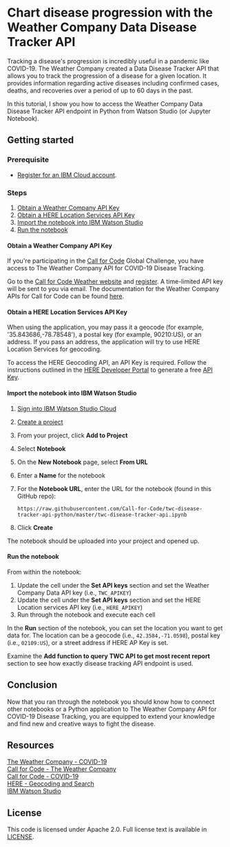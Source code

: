 # Chart disease progression with the Weather Company Data Disease Tracker API

Tracking a disease's progression is incredibly useful in a pandemic like COVID-19. The Weather Company created a Data Disease Tracker API that allows you to track the progression of a disease for a given location. It provides information regarding active diseases including confirmed cases, deaths, and recoveries over a period of up to 60 days in the past. 

In this tutorial, I show you how to access the Weather Company Data Disease Tracker API endpoint in Python from Watson Studio (or Jupyter Notebook).

## Getting started

### Prerequisite

- [Register for an IBM Cloud account](https://cloud.ibm.com/registration).

### Steps

1. [Obtain a Weather Company API Key](#obtain-a-weather-company-api-key)
1. [Obtain a HERE Location Services API Key](#obtain-a-here-location-services-api-key)
1. [Import the notebook into IBM Watson Studio](#import-the-notebook-into-ibm-watson-studio)
1. [Run the notebook](#run-the-notebook)

#### Obtain a Weather Company API Key

If you're participating in the [Call for Code](https://developer.ibm.com/callforcode/) Global Challenge, you have access to The Weather Company API for COVID-19 Disease Tracking. 

Go to the [Call for Code Weather website](https://callforcode.weather.com/) and [register](https://callforcode.weather.com/register). A time-limited API key will be sent to you via email. The documentation for the Weather Company APIs for Call for Code can be found [here](https://callforcode.weather.com/documentation/).

#### Obtain a HERE Location Services API Key

When using the application, you may pass it a geocode (for example, '35.843686,-78.78548'), a postal key (for example, 90210:US), or an address. If you pass an address, the application will try to use HERE Location Services for geocoding.

To access the HERE Geocoding API, an API Key is required. Follow the instructions outlined in the [HERE Developer Portal](https://developer.here.com/ref/IBM_starterkit_Covid?create=Freemium-Basic) to generate a free [API Key](https://developer.here.com/documentation/authentication/dev_guide/topics/api-key-credentials.html).

#### Import the notebook into IBM Watson Studio

1. [Sign into IBM Watson Studio Cloud](https://dataplatform.cloud.ibm.com/auth/iamid/login?context=analytics)
1. [Create a project](https://dataplatform.cloud.ibm.com/docs/content/wsj/getting-started/projects.html)
1. From your project, click **Add to Project**
1. Select **Notebook**
1. On the **New Notebook** page, select **From URL**
1. Enter a **Name** for the notebook
1. For the **Notebook URL**, enter the URL for the notebook (found in this GitHub repo):

    ```
    https://raw.githubusercontent.com/Call-for-Code/twc-disease-tracker-api-python/master/twc-disease-tracker-api.ipynb
    ```

1. Click **Create**

The notebook should be uploaded into your project and opened up.

#### Run the notebook

From within the notebook:

1. Update the cell under the **Set API keys** section and set the Weather Company Data API key (i.e., `TWC_APIKEY`)
1. Update the cell under the **Set API keys** section and set the HERE Location services API key (i.e., `HERE_APIKEY`)
1. Run through the notebook and execute each cell

In the **Run** section of the notebook, you can set the location you want to get data for. The location can be a geocode (i.e., `42.3584,-71.0598`), postal key (i.e., `02109:US`), or a street address if HERE AP Key is set.

Examine the **Add function to query TWC API to get most recent report** section to see how exactly disease tracking API endpoint is used.

## Conclusion

Now that you ran through the notebook you should know how to connect other notebooks or a Python application to The Weather Company API for COVID-19 Disease Tracking, you are equipped to extend your knowledge and find new and creative ways to fight the disease.

## Resources

[The Weather Company - COVID-19](https://weather.com/coronavirus)  
[Call for Code - The Weather Company](https://callforcode.weather.com/)  
[Call for Code - COVID-19](https://developer.ibm.com/callforcode/getstarted/covid-19/)  
[HERE - Geocoding and Search](https://developer.here.com/documentation#search_and_geocoding_section)  
[IBM Watson Studio](https://www.ibm.com/cloud/watson-studio)

## License

This code is licensed under Apache 2.0. Full license text is available in [LICENSE](https://github.com/Call-for-Code/weather-api-nodejs/tree/master/LICENSE).
